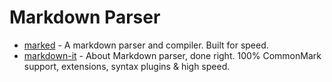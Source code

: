 # Markdown Parser

- [marked](https://github.com/markedjs/marked) - A markdown parser and compiler. Built for speed.
- [markdown-it](https://github.com/markdown-it/markdown-it) - About
Markdown parser, done right. 100% CommonMark support, extensions, syntax plugins & high speed.
